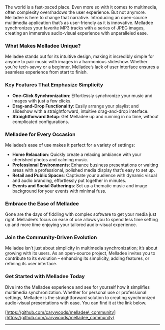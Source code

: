 The world is a fast-paced place. Even more so with it comes to multimedia, often complexity overshadows the user experience. But not anymore. Melladee is here to change that narrative. Introducing an open-source multimedia application that’s as user-friendly as it is innovative. Melladee synchronizes your favorite MP3 tracks with a series of JPEG images, creating an immersive audio-visual experience with unparalleled ease.

### **What Makes Melladee Unique?**

Melladee stands out for its intuitive design, making it incredibly simple for anyone to pair music with images in a harmonious slideshow. Whether you’re tech-savvy or a beginner, Melladee’s lack of user interface ensures a seamless experience from start to finish.

### **Key Features That Emphasize Simplicity**

- **One-Click Synchronization**: Effortlessly synchronize your music and images with just a few clicks.
- **Drag-and-Drop Functionality**: Easily arrange your playlist and slideshow with a straightforward, intuitive drag-and-drop interface.
- **Straightforward Setup**: Get Melladee up and running in no time, without complicated configurations.

### **Melladee for Every Occasion**

Melladee’s ease of use makes it perfect for a variety of settings:

- **Home Relaxation**: Quickly create a relaxing ambiance with your cherished photos and calming music.
- **Professional Environments**: Enhance business presentations or waiting areas with a professional, polished media display that’s easy to set up.
- **Retail and Public Spaces**: Captivate your audience with dynamic visual and audio branding, effortlessly put together in minutes.
- **Events and Social Gatherings**: Set up a thematic music and image background for your events with minimal fuss.

### **Embrace the Ease of Melladee**

Gone are the days of fiddling with complex software to get your media just right. Melladee’s focus on ease of use allows you to spend less time setting up and more time enjoying your tailored audio-visual experience.

### **Join the Community-Driven Evolution**

Melladee isn’t just about simplicity in multimedia synchronization; it’s about growing with its users. As an open-source project, Melladee invites you to contribute to its evolution – enhancing its simplicity, adding features, or refining its user interface.

### **Get Started with Melladee Today**

Dive into the Melladee experience and see for yourself how it simplifies multimedia synchronization. Whether for personal use or professional settings, Melladee is the straightforward solution to creating synchronized audio-visual presentations with ease. You can find it at the link below.

[https://github.com/carywoods/melladee\_community](https://github.com/carywoods/melladee_community)

- - - - - -
